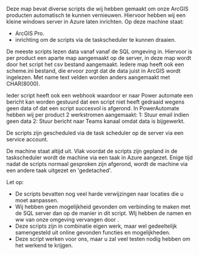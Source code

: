 Deze map bevat diverse scripts die wij hebben gemaakt om onze ArcGIS producten automatisch te kunnen vernieuwen.
Hiervoor hebben wij een kleine windows server in Azure laten inrichten.
Op deze machine staat:
- ArcGIS Pro.
- inrichting om de scripts via de taskscheduler te kunnen draaien.

De meeste scripts lezen data vanaf vanaf de SQL omgeving in. Hiervoor is per product een aparte map aangemaakt op de server, in deze map wordt door het script het csv bestand aangemaakt.
Iedere map heeft ook een scheme.ini bestand, die ervoor zorgt dat de data juist in ArcGIS wordt ingelezen. Met name text velden worden anders aangemaakt met CHAR(8000).

Ieder script heeft ook een webhook waardoor er naar Power automate een bericht kan worden gestuurd dat een script niet heeft gedraaid wegens geen data of dat een script succesvol is afgerond.
In PowerAutomate hebben wij per product 2 werkstromen aangemaakt:
1: Stuur email indien geen data
2: Stuur bericht naar Teams kanaal omdat data is bijgewerkt.

De scripts zijn gescheduled via de task scheduler op de server via een service account.

De machine staat altijd uit.
Vlak voordat de scripts zijn gepland in de taskscheduler wordt de machine via een taak in Azure aangezet.
Enige tijd nadat de scripts normaal gesproken zijn afgerond, wordt de machine via een andere taak uitgezet en 'gedetached'.

Let op:
- De scripts bevatten nog veel harde verwijzingen naar locaties die u moet aanpassen.
- Wij hebben geen mogelijkheid gevonden om verbinding te maken met de SQL server dan op de manier in dit script. WIj hebben de namen en ww van onze omgeving vervangen door <aanwijzingen>.
- Deze scripts zijn in combinatie eigen werk, maar wel gedeeltelijk samengesteld uit online gevonden functies en mogelijkheden.
- Deze script werken voor ons, maar u zal veel testen nodig hebben om het werkend te krijgen.
